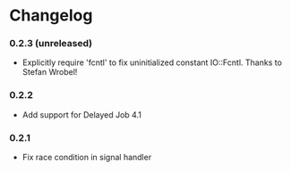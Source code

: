 # Changelog

### 0.2.3 (unreleased)
* Explicitly require 'fcntl' to fix uninitialized constant IO::Fcntl. Thanks to Stefan Wrobel!

### 0.2.2
* Add support for Delayed Job 4.1

### 0.2.1
* Fix race condition in signal handler
